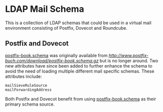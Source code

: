 # LDAP Mail Schema

This is a collection of LDAP schemas that could be used in a virtual mail environment consisting of Postfix, Dovecot and Roundcube.

## Postfix and Dovecot
[postfix-book.schema](https://github.com/variablenix/ldap-mail-schema/blob/master/postfix-book.schema) was originally available from _http://www.postfix-buch.com/download/postfix-book.schema.gz_ but is no longer around. Two new attributes have since been added to further enhance the schema to avoid the need of loading multiple different mail specific schemas. These attributes include:

```
mailSieveRuleSource
mailForwardingAddress
```

Both Postfix and Dovecot benefit from using [postfix-book.schema](https://github.com/variablenix/ldap-mail-schema/blob/master/postfix-book.schema) as their primary schema source.
